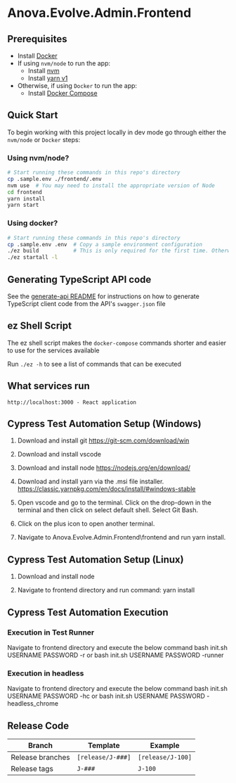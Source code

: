 # Anova.Evolve.Admin.Frontend

## Prerequisites

- Install [Docker](https://www.docker.com/community-edition#/download)
- If using `nvm/node` to run the app:
  - Install [nvm](https://github.com/nvm-sh/nvm#installing-and-updating)
  - Install [yarn v1](https://classic.yarnpkg.com/en/docs/install/)
- Otherwise, if using `Docker` to run the app:
  - Install [Docker Compose](https://docs.docker.com/compose/install/)

## Quick Start

To begin working with this project locally in dev mode go through either the `nvm/node` or `Docker` steps:

### Using nvm/node?

```bash
# Start running these commands in this repo's directory
cp .sample.env ./frontend/.env
nvm use  # You may need to install the appropriate version of Node
cd frontend
yarn install
yarn start
```

### Using docker?

```bash
# Start running these commands in this repo's directory
cp .sample.env .env  # Copy a sample environment configuration
./ez build           # This is only required for the first time. Otherwise, run startall
./ez startall -l
```

## Generating TypeScript API code

See the [generate-api README](./generate-api/README.md) for instructions on how to generate TypeScript client code from the API's `swagger.json` file

## ez Shell Script

The ez shell script makes the `docker-compose` commands shorter and easier to use for the services available

Run `./ez -h` to see a list of commands that can be executed

## What services run

```
http://localhost:3000 - React application
```

## Cypress Test Automation Setup (Windows)

1. Download and install git
   https://git-scm.com/download/win

2. Download and install vscode

3. Download and install node
   https://nodejs.org/en/download/

4. Download and install yarn via the .msi file installer.
   https://classic.yarnpkg.com/en/docs/install/#windows-stable

5. Open vscode and go to the terminal. Click on the drop-down in the terminal and then click on select default shell. Select Git Bash.

6. Click on the plus icon to open another terminal.

7. Navigate to Anova.Evolve.Admin.Frontend\frontend and run yarn install.

## Cypress Test Automation Setup (Linux)

1. Download and install node

2. Navigate to frontend directory and run command:
   yarn install

## Cypress Test Automation Execution

### Execution in Test Runner

Navigate to frontend directory and execute the below command
bash init.sh USERNAME PASSWORD -r
or
bash init.sh USERNAME PASSWORD -runner

### Execution in headless

Navigate to frontend directory and execute the below command
bash init.sh USERNAME PASSWORD -hc
or
bash init.sh USERNAME PASSWORD -headless_chrome

## Release Code

| Branch           | Template          | Example           |
| ---------------- | ----------------- | ----------------- |
| Release branches | `[release/J-###]` | `[release/J-100]` |
| Release tags     | `J-###`           | `J-100`           |
